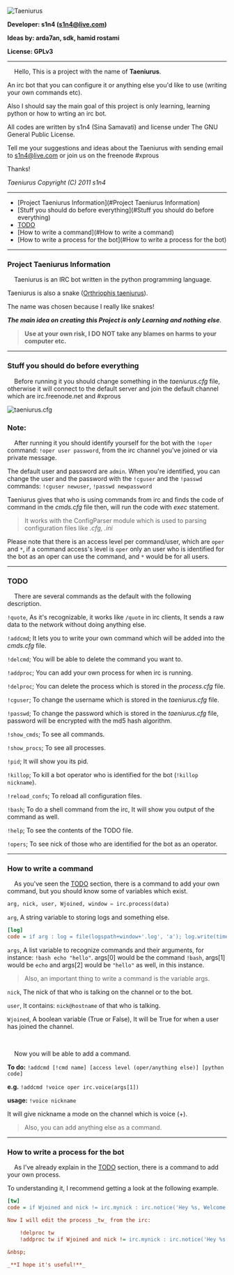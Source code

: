 ![Taeniurus](http://ubuntuone.com/3rPdv4GGW9r6ObIaiz2fVK)

**Developer: s1n4 (s1n4@live.com)**

**Ideas by: arda7an, sdk, hamid rostami**

**License: GPLv3**

***

&nbsp;&nbsp;&nbsp;&nbsp;Hello, This is a project with the name of **Taeniurus**.

An irc bot that you can configure it or anything else you'd like to use (writing your own commands etc).

Also I should say the main goal of this project is only learning, learning python or how to wrting an irc bot.

All codes are written by s1n4 (Sina Samavati) and license under The GNU General Public License.

Tell me your suggestions and ideas about the Taeniurus with sending email to s1n4@live.com or join us on the freenode #xprous

Thanks!


_Taeniurus Copyright (C) 2011 s1n4_

***

* [Project Taeniurus Information](#Project Taeniurus Information)
* [Stuff you should do before everything](#Stuff you should do before everything)
* [TODO](#TODO)
* [How to write a command](#How to write a command)
* [How to write a process for the bot](#How to write a process for the bot)

***

### <a name="Project Taeniurus Information">Project Taeniurus Information</a>
&nbsp;&nbsp;&nbsp;&nbsp;Taeniurus is an IRC bot written in the python programming language.

Taeniurus is also a snake ([Orthriophis taeniurus](http://en.wikipedia.org/wiki/Orthriophis_taeniurus)).

The name was chosen because I really like snakes!

**_The main idea on creating this Project is only Learning and nothing else_**.

> **Use at your own risk, I DO NOT take any blames on harms to your computer etc.**


***

### <a name="Stuff you should do before everything">Stuff you should do before everything</a>
&nbsp;&nbsp;&nbsp;&nbsp;Before running it you should change something in the _taeniurus.cfg_ file, otherwise it will connect to the default server and join the default channel which are irc.freenode.net and #xprous

![taeniurus.cfg](http://ubuntuone.com/3ejammcytt9Y7iWbQTHhVD)

### Note:
&nbsp;&nbsp;&nbsp;&nbsp;After running it you should identify yourself for the bot with the `!oper` command: `!oper user password`, from the irc channel you've joined or via private message.

The default user and password are `admin`.
When you're identified, you can change the user and the password with the `!cguser` and the `!passwd` commands: `!cguser newuser`, `!passwd newpassword`

Taeniurus gives that who is using commands from irc and finds the code of command in the _cmds.cfg_ file then, will run the code with _exec_ statement.

> It works with the ConfigParser module which is used to parsing configuration files like _.cfg, .ini_

Please note that there is an access level per command/user, which are `oper` and `*`, if a command access's level is `oper` only an user who is identified for the bot as an oper can use the command, and `*` would be for all users.


***

### <a name="TODO">TODO</a>
&nbsp;&nbsp;&nbsp;&nbsp;There are several commands as the default with the following description.

`!quote`, As it's recognizable, it works like `/quote` in irc clients, It sends a raw data to the network without doing anything else.

`!addcmd`; It lets you to write your own command which will be added into the _cmds.cfg_ file.

`!delcmd`; You will be able to delete the command you want to.

`!addproc`; You can add your own process for when irc is running.

`!delproc`; You can delete the process which is stored in the _process.cfg_ file.

`!cguser`; To change the username which is stored in the _taeniurus.cfg_ file.

`!passwd`; To change the password which is stored in the _taeniurus.cfg_ file, password will be encrypted with the md5 hash algorithm.

`!show_cmds`; To see all commands.

`!show_procs`; To see all processes.

`!pid`; It will show you its pid.

`!killop`; To kill a bot operator who is identified for the bot (`!killop nickname`).

`!reload_confs`; To reload all configuration files.

`!bash`; To do a shell command from the irc, It will show you output of the command as well.

`!help`; To see the contents of the TODO file.

`!opers`; To see nick of those who are identified for the bot as an operator.

***

### <a name="How to write a command">How to write a command</a>
&nbsp;&nbsp;&nbsp;&nbsp;As you've seen the [TODO](#TODO) section, there is a command to add your own command, but you should know some of variables which exist.

```python
arg, nick, user, Wjoined, window = irc.process(data)
```

`arg`, A string variable to storing logs and something else.

```ini
[log]
code = if arg : log = file(logspath+window+'.log', 'a'); log.write(time.strftime('%H:%M')+' <'+nick+'> '+arg+'\n'); log.close()
```

`args`, A list variable to recognize commands and their arguments, for instance: `!bash echo "hello"`. args[0] would be the command `!bash`, args[1] would be `echo` and args[2] would be `"hello"` as well, in this instance.

> Also, an important thing to write a command is the variable args.

`nick`, The nick of that who is talking on the channel or to the bot.

`user`, It contains: `nick@hostname` of that who is talking.

`Wjoined`, A boolean variable (True or False), It will be True for when a user has joined the channel.

&nbsp;

&nbsp;&nbsp;&nbsp;&nbsp;Now you will be able to add a command.

**To do:** `!addcmd [!cmd name] [access level (oper/anything else)] [python code]`

**e.g.** `!addcmd !voice oper irc.voice(args[1])`

**usage:** `!voice nickname`

It will give nickname a mode on the channel which is voice (+).


> Also, you can add anything else as a command.

***

### <a name="How to write a process for the bot">How to write a process for the bot</a>

&nbsp;&nbsp;&nbsp;&nbsp;As I've already explain in the [TODO](#TODO) section, there is a command to add your own process.

To understanding it, I recommend getting a look at the following example.

```ini
[tw]
code = if Wjoined and nick != irc.mynick : irc.notice('Hey %s, Welcome to %s!' % (nick, irc.channel), nick)```

Now I will edit the process _tw_ from the irc:

    !delproc tw
    !addproc tw if Wjoined and nick != irc.mynick : irc.notice('Hey %s, Welcome to %s!' % (nick, irc.channel), nick); irc.voice(nick)

&nbsp;

_**I hope it's useful!**_